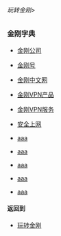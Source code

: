 ###### 玩转金刚>
### 金刚字典

- [金刚公司](https://github.com/a2zitpro/web/blob/master/LadderFree/kkDictionary/atozitpro.md)
- [金刚号](https://github.com/a2zitpro/web/blob/master/LadderFree/kkDictionary/kkid.md)
- [金刚中文网](https://github.com/a2zitpro/web/blob/master/LadderFree/kkDictionary/kksitezh.md)

- [金刚VPN产品]()
- [金刚VPN服务]()
- [安全上网]()
- [aaa]()
- [aaa]()
- [aaa]()
- [aaa]()
- [aaa]()


#### 返回到
- [玩转金刚](https://github.com/a2zitpro/web/blob/master/LadderFree/main.md)
